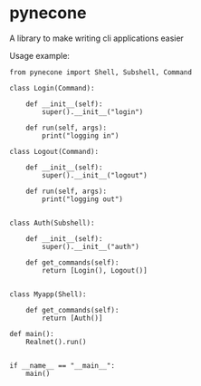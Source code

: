 # pynecone

A library to make writing cli applications easier

Usage example:

    from pynecone import Shell, Subshell, Command

    class Login(Command):
    
        def __init__(self):
            super().__init__("login")
    
        def run(self, args):
            print("logging in")
    
    class Logout(Command):
    
        def __init__(self):
            super().__init__("logout")
    
        def run(self, args):
            print("logging out")
    
    
    class Auth(Subshell):
    
        def __init__(self):
            super().__init__("auth")
    
        def get_commands(self):
            return [Login(), Logout()]
    
    
    class Myapp(Shell):
    
        def get_commands(self):
            return [Auth()]
    
    def main():
        Realnet().run()
    
    
    if __name__ == "__main__":
        main()